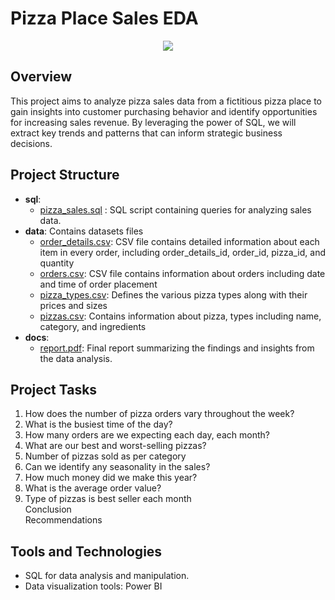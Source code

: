 # Pizza Place Sales EDA
<p align="center">
  <img src="https://github.com/phuongnt00/Data-Analyst-Portfolio/assets/134161283/9178f5e2-b2e1-4125-b562-e8dfdc0f7bd4">
</p>

## Overview
This project aims to analyze pizza sales data from a fictitious pizza place to gain insights into customer purchasing behavior and identify opportunities for increasing sales revenue. By leveraging the power of SQL, we will extract key trends and patterns that can inform strategic business decisions.

## Project Structure
- **sql**:
  - [pizza_sales.sql](https://github.com/phuongnt00/Data-Analyst-Portfolio/blob/main/Pizza%20Place%20Sales%20EDA/pizzas_sales.sql) : SQL script containing queries for analyzing sales data.
- **data**: Contains datasets files
  - [order_details.csv](https://github.com/phuongnt00/Data-Analyst-Portfolio/blob/main/Pizza%20Place%20Sales%20EDA/Dataset/order_details.csv): CSV file contains detailed information about each item in every order, 
including order_details_id, order_id, pizza_id, and quantity
  - [orders.csv](https://github.com/phuongnt00/Data-Analyst-Portfolio/blob/main/Pizza%20Place%20Sales%20EDA/Dataset/orders.csv): CSV file contains information about orders including date and time of order placement
  - [pizza_types.csv](https://github.com/phuongnt00/Data-Analyst-Portfolio/blob/main/Pizza%20Place%20Sales%20EDA/Dataset/pizza_types.csv): Defines the various pizza types along with their prices and sizes
  - [pizzas.csv](https://github.com/phuongnt00/Data-Analyst-Portfolio/blob/main/Pizza%20Place%20Sales%20EDA/Dataset/pizzas.csv): Contains information about pizza, types including name, category, and ingredients
- **docs**:
  - [report.pdf](https://github.com/phuongnt00/Data-Analyst-Portfolio/blob/main/Pizza%20Place%20Sales%20EDA/Pizza%20Place%20Sale%20EDA%20Report.pdf): Final report summarizing the findings and insights from the data analysis.

## Project Tasks
1. How does the number of pizza orders vary throughout the week?
2. What is the busiest time of the day?
3. How many orders are we expecting each day, each month?
4. What are our best and worst-selling pizzas?
5. Number of pizzas sold as per category
6. Can we identify any seasonality in the sales?
7. How much money did we make this year?
8. What is the average order value?
9. Type of pizzas is best seller each month\
Conclusion\
Recommendations
## Tools and Technologies
- SQL for data analysis and manipulation.
- Data visualization tools: Power BI
